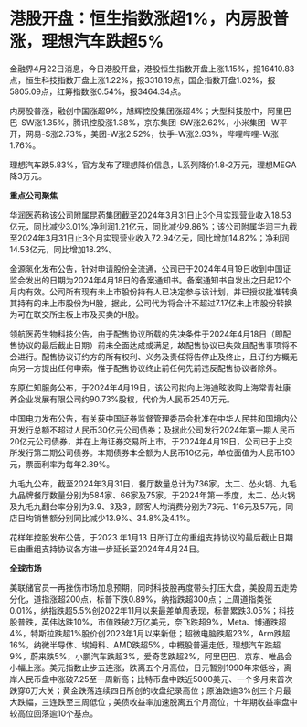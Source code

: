 # 港股开盘：恒生指数涨超1%，内房股普涨，理想汽车跌超5%

金融界4月22日消息，今日港股开盘，港股恒生指数开盘上涨1.15%，报16410.83点，恒生科技指数开盘上涨1.22%，报3318.19点，国企指数开盘1.02%，报5805.09点，红筹指数涨0.54%，报3464.34点。

内房股普涨，融创中国涨超9%，旭辉控股集团涨超4%；大型科技股中，阿里巴巴-SW涨1.35%，腾讯控股涨1.38%，京东集团-SW涨2.62%，小米集团-
W平开，网易-S涨2.73%，美团-W涨2.52%，快手-W涨2.93%，哔哩哔哩-W涨1.76%。

理想汽车跌5.83%，官方发布了理想降价信息，L系列降价1.8-2万元，理想MEGA降3万元。

**重点公司聚焦**

华润医药称该公司附属昆药集团截至2024年3月31日止3个月实现营业收入18.53亿元，同比减少3.01%;净利润1.21亿元，同比减少9.86%；该公司附属华润三九截至2024年3月31日止3个月实现营业收入72.94亿元，同比增加14.82%；净利润14.53亿元，同比增加18.2%。

金源氢化发布公告，针对申请股份全流通，公司已于2024年4月19日收到中国证监会发出的日期为2024年4月18日的备案通知书。备案通知书自发出之日起12个月内有效。公司所有现有未上市股份持有人已决定参与该计划，并已授权批准转换其持有的未上市股份为H股，据此，公司代为将合计不超过7.17亿未上市股份转换为可在联交所主板上市及买卖的H股。

领航医药生物科技公告，由于配售协议所载的先决条件于2024年4月18日（即配售协议的最后截止日期）前未全面达成或满足，故配售协议已失效且配售事项将不会进行。配售协议订约方的所有权利、义务及责任将告停止及终止，且订约方概无向另一方提出任何申索，惟于配售协议终止前任何先前违反配售协议者除外。

东原仁知服务公布，于2024年4月19日，该公司拟向上海迪眩收购上海常青社康养企业发展有限公司约90.73%股权，代价为人民币2540万元。

中国电力发布公告，有关获中国证券监督管理委员会批准在中华人民共和国境内公开发行总额不超过人民币30亿元公司债券；及据此公司发行2024年第一期人民币20亿元公司债券，并在上海证券交易所上市。于2024年4月19日，公司已于上交所发行第二期公司债券。本期债券本金额为人民币10亿元，单位面值为人民币100元，票面利率为每年2.39%。

九毛九公布，截至2024年3月31日，餐厅数量总计为736家，太二、怂火锅、九毛九品牌餐厅数量分别为584家、66家及75家。于2024年第一季度，太二、怂火锅及九毛九翻台率分别为3.9、3及3，顾客人均消费分别为73元、116元及57元，同店日均销售额分别同比减少13.9%、34.8%及4.1%。

花样年控股发布公告，于2023 年1月13 日所订立的重组支持协议的最后截止日期已由重组支持协议各方进一步延长至2024年4月24日。

**全球市场**

美联储官员一再挫伤市场加息预期，同时科技股再度带头打压大盘，美股周五走势分化，道指涨超200点，标普下跌0.89%，纳指跌超300点；上周道指类张0.01%，纳指跌超5.5%创2022年11月以来最差单周表现，标普累跌3.05%；科技股普跌，英伟达跌10%，市值跌破2万亿美元，奈飞跌超9%，Meta、博通跌超4%，特斯拉跌超1%股价创2023年1月以来新低；超微电脑跌超23%，Arm跌超16%，纳微半导体、埃姆科、AMD跌超5%，中概股普遍走低，理想汽车跌超9%，蔚来跌5%，小鹏汽车跌超3%，爱奇艺跌超2%，阿里巴巴、京东、唯品会小幅上涨。美元指数止步五连涨，跌离五个月高位，日元暂别1990年来低谷，离岸人民币盘中涨破7.25至一周新高；比特币盘中跌近5000美元、一个多月来首次跌穿6万大关；黄金跌落连续四日所创的收盘纪录高位；原油跌逾3%创三个月最大跌幅，三连跌至三周低位；美债收益率加速脱离五个月高位，十年期收益率盘中较高位回落逾10个基点。

